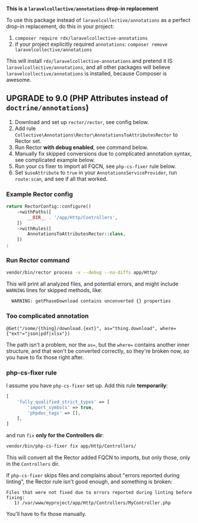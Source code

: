 **This is a `laravelcollective/annotations` drop-in replacement**

To use this package instead of `laravelcollective/annotations` as a perfect drop-in replacement, do
this in your project:

1. `composer require rdx/laravelcollective-annotations`
2. if your project explicitly required `annotations`: `composer remove laravelcollective/annotations`

This will install `rdx/laravelcollective-annotations` and pretend it IS `laravelcollective/annotations`,
and all other packages will believe `laravelcollective/annotations` is installed, because Composer is awesome.

## UPGRADE to 9.0 (PHP Attributes instead of `doctrine/annotations`)

1. Download and set up `rector/rector`, see config below.
2. Add rule `Collective\Annotations\Rector\AnnotationsToAttributesRector` to Rector set.
3. Run Rector **with debug enabled**, see command below.
4. Manually fix skipped conversions due to complicated annotation syntax, see complicated example below.
5. Run your cs fixer to import all FQCN, see `php-cs-fixer` rule below.
6. Set `$useAttribute` to `true` in your `AnnotationsServiceProvider`, run `route:scan`, and see if all
    that worked.

### Example Rector config

```php
return RectorConfig::configure()
	->withPaths([
		__DIR__ . '/app/Http/Controllers',
	])
	->withRules([
		AnnotationsToAttributesRector::class,
	])
;
```

### Run Rector command

```bash
vendor/bin/rector process -v --debug --no-diffs app/Http/
```

This will print all analyzed files, and potential errors, and might include `WARNING` lines for
skipped methods, like:

```
  WARNING: getPhaseDownload contains unconverted {} properties
```

### Too complicated annotation

```
@Get("/some/{thing}/download.{ext}", as="thing.download", where={"ext"="json|pdf|xlsx"})
```

The path isn't a problem, nor the `as=`, but the `where=` contains another inner structure, and that
won't be converted correctly, so they're broken now, so you have to fix those right after.

### php-cs-fixer rule

I assume you have `php-cs-fixer` set up. Add this rule **temporarily**:

```php
[
	'fully_qualified_strict_types' => [
		'import_symbols' => true,
		'phpdoc_tags' => [],
	],
]
```

and run `fix` **only for the Controllers dir**:

```bash
vendor/bin/php-cs-fixer fix app/Http/Controllers/
```

This will convert all the Rector added FQCN to imports, but only those, only in the `Controllers` dir.

If `php-cs-fixer` skips files and complains about "errors reported during linting", the Rector rule
isn't good enough, and something is broken:

```
Files that were not fixed due to errors reported during linting before fixing:
   1) /var/www/myproject/app/Http/Controllers/MyController.php
```

You'll have to fix those manually.
